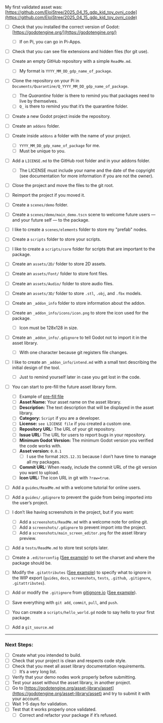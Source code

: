 



My first validated asset was:
[https://github.com/EloiStree/2025_04_15_gdp_kid_toy_ovni_code](https://github.com/EloiStree/2025_04_15_gdp_kid_toy_ovni_code)

* [ ] Check that you installed the correct version of Godot: [https://godotengine.org/](https://godotengine.org/)
  * [ ] If on Pi, you can go in Pi-Apps.
* [ ] Check that you can see file extensions and hidden files (for git use).
* [ ] Create an empty GitHub repository with a simple `ReadMe.md`.
  * [ ] My format is `YYYY_MM_DD_gdp_name_of_package`.
* [ ] Clone the repository on your Pi in `Documents/Quarantine/Q_YYYY_MM_DD_gdp_name_of_package`.
  * [ ] The *Quarantine* folder is there to remind you that packages need to live by themselves.
  * [ ] `Q_` is there to remind you that it’s the quarantine folder.
* [ ] Create a new Godot project inside the repository.
* [ ] Create an `addons` folder.
* [ ] Create inside `addons` a folder with the name of your project.
  * [ ] `YYYY_MM_DD_gdp_name_of_package` for me.
  * [ ] Must be unique to you.
* [ ] Add a `LICENSE.md` to the GitHub root folder and in your addons folder.
  * [ ] The LICENSE must include your name and the date of the copyright (see documentation for more information if you are not the owner).
* [ ] Close the project and move the files to the git root.
* [ ] Reimport the project if you moved it.
* [ ] Create a `scenes/demo` folder.
* [ ] Create a `scenes/demo/main_demo.tscn` scene to welcome future users — and your future self — to the package.
* [ ] I like to create a `scenes/elements` folder to store my "prefab" nodes.
* [ ] Create a `scripts` folder to store your scripts.
* [ ] I like to create a `scripts/core` folder for scripts that are important to the package.
* [ ] Create an `assets/2D/` folder to store 2D assets.
* [ ] Create an `assets/Font/` folder to store font files.
* [ ] Create an `assets/Audio/` folder to store audio files.
* [ ] Create an `assets/3D/` folder to store `.stl`, `.obj`, and `.fbx` models.
* [ ] Create an `_addon_info` folder to store information about the addon.
* [ ] Create an `_addon_info/icons/icon.png` to store the icon used for the package.
  * [ ] Icon must be 128x128 in size.
* [ ] Create an `_addon_info/.gdignore` to tell Godot not to import it in the asset library.
  * [ ] With one character because git registers file changes.
* [ ] I like to create an `_addon_info/intend.md` with a small text describing the initial design of the tool.
  * [ ] Just to remind yourself later in case you get lost in the code.
* [ ] You can start to pre-fill the future asset library form.
  * [ ] Example of [pre-fill file](https://github.com/EloiStree/2025_04_15_gdp_kid_toy_ovni_code/blob/main/addons/2025_04_15_gdp_kid_toy_ovni_code/_addon_info/library_pre_fill.md)
  * [ ] **Asset Name:** Your asset name on the asset library.
  * [ ] **Description:** The text description that will be displayed in the asset library.
  * [ ] **Category:** `Script` if you are a developer.
  * [ ] **License:** `see LICENSE file` if you created a custom one.
  * [ ] **Repository URL:** The URL of your git repository.
  * [ ] **Issue URL:** The URL for users to report bugs in your repository.
  * [ ] **Minimum Godot Version:** The minimum Godot version you verified the code works with.
  * [ ] **Asset version:** `0.0.1`
    * [ ] I use the format `2025.12.31` because I don’t have time to manage all my packages.
  * [ ] **Commit URL:** When ready, include the commit URL of the git version you want to upload.
  * [ ] **Icon URL:** The icon URL in git with `?raw=true`.
* [ ] Add a `guides/ReadMe.md` with a welcome tutorial for online users.
* [ ] Add a `guides/.gdignore` to prevent the guide from being imported into the user’s project.
* [ ] I don’t like having screenshots in the project, but if you want:
  * [ ] Add a `screenshots/ReadMe.md` with a welcome note for online git.
  * [ ] Add a `screenshots/.gdignore` to prevent import into the project.
  * [ ] Add a `screenshots/main_screen_editor.png` for the asset library preview.
* [ ] Add a `tests/ReadMe.md` to store test scripts later.
* [ ] Create a `.editorconfig` ([See example](https://github.com/EloiStree/2025_04_15_gdp_kid_toy_ovni_code/blob/main/.editorconfig)) to set the charset and where the package should be.
* [ ] Modify the `.gitattributes` ([See example](https://github.com/EloiStree/2025_04_15_gdp_kid_toy_ovni_code/blob/main/.gitattributes)) to specify what to ignore in the WIP export (`guides`, `docs`, `screenshots`, `tests`, `.github`, `.gitignore`, `.gitattributes`).
* [ ] Add or modify the `.gitignore` from [gitignore.io](https://www.toptal.com/developers/gitignore/api/godot) ([See example](https://github.com/EloiStree/2025_04_15_gdp_kid_toy_ovni_code/blob/main/.gitignore)).
* [ ] Save everything with `git add`, `commit`, `pull`, and `push`.
* [ ] You can create a `scripts/hello_world.gd` node to say hello to your first package.
* [ ] Add a `git_source.md`


---

### Next Steps:

* [ ] Create what you intended to build.
* [ ] Check that your project is clean and respects code style.
* [ ] Check that you meet all asset library documentation requirements.
  * [ ] It’s a very long list.
* [ ] Verify that your demo nodes work properly before submitting.
* [ ] Test your asset without the asset library, in another project.
* [ ] Go to [https://godotengine.org/asset-library/asset](https://godotengine.org/asset-library/asset) and try to submit it with your account.
* [ ] Wait 1–5 days for validation.
* [ ] Test that it works properly once validated.
  * [ ] Correct and refactor your package if it’s refused.
